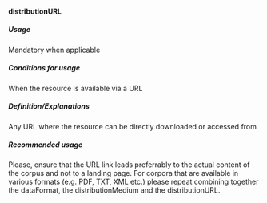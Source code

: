 #### distributionURL
##### Usage
Mandatory when applicable
##### Conditions for usage
When the resource is available via a URL
##### Definition/Explanations
Any URL where the resource can be directly downloaded or accessed from
##### Recommended usage
Please, ensure that the URL link leads preferrably to the actual content of the corpus and not to a landing page. For corpora that are available in various formats (e.g. PDF, TXT, XML etc.) please repeat combining together the dataFormat, the distributionMedium and the distributionURL.
